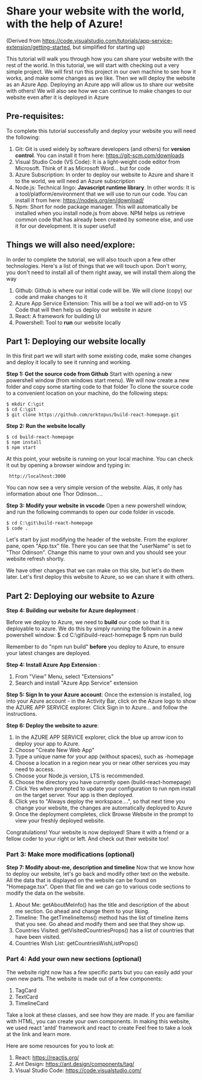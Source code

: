 # Share your website with the world, with the help of Azure!

(Derived from https://code.visualstudio.com/tutorials/app-service-extension/getting-started, but simplified for starting up)

This tutorial will walk you through how you can share your website with the rest of the world. In this tutorial, we will start with checking out a very simple project. We will first run this project in our own machine to see how it works, and make some changes as we like. Then we will deploy the website as an Azure App. Deploying an Azure app will allow us to share our website with others! We will also see how we can continue to make changes to our website even after it is deployed in Azure

## **Pre-requisites**:
To complete this tutorial successfully and deploy your website you will need the following:

1. Git: Git is used widely by software developers (and others) for __version control__. You can install it from here: https://git-scm.com/downloads
2. Visual Studio Code (VS Code): It is a light-weight code editor from Microsoft. Think of it as Microsoft Word... but for code
3. Azure Subscription: In order to deploy our website to Azure and share it to the world, we will need an Azure subscription
4. Node.js: Technical lingo: __Javascript runtime library__. In other words: It is a tool/platform/environment that we will use to run our code. You can install it from here: https://nodejs.org/en/download/
5. Npm: Short for node package manager. This will automatically be installed when you install node.js from above. NPM helps us retrieve common code that has already been created by someone else, and use it for our development. It is super useful!


## **Things we will also need/explore**:
In order to complete the tutorial, we will also touch upon a few other technologies. Here's a list of things that we will touch upon. Don't worry, you don't need to install all of them right away, we will install them along the way

1. Github: Github is where our initial code will be. We will clone (copy) our code and make changes to it
2. Azure App Service Extension: This will be a tool we will add-on to VS Code that will then help us deploy our website in azure
3. React: A framework for building UI
4. Powershell: Tool to **run** our website locally


## Part 1: Deploying our website locally
In this first part we will start with some existing code, make some changes and deploy it locally to see it running and working. 

**Step 1: Get the source code from Github**
Start with opening a new powershell window (from windows start menu). We will now create a new folder and copy some starting code to that folder
To clone the source code to a convenient location on your machine, do the following steps:

    $ mkdir C:\git
    $ cd C:\git
    $ git clone https://github.com/orktopus/build-react-homepage.git

**Step 2: Run the website locally**
    
    $ cd build-react-homepage
    $ npm install
    $ npm start

At this point, your website is running on your local machine. You can check it out by opening a browser window and typing in:

     http://localhost:3000

You can now see a very simple version of the website. Alas, it only has information about one Thor Odinson....

**Step 3: Modify your website in vscode**
Open a new powershell window, and run the following commands to open our code folder in vscode.

    $ cd C:\git\build-react-homepage
    $ code .

Let's start by just modifying the header of the website. From the explorer pane, open "App.tsx" file. There you can see that the "userName" is set to "Thor Odinson". Change this name to your own and you should see your website refresh shortly.

We have other changes that we can make on this site, but let's do them later. Let's first deploy this website to Azure, so we can share it with others.

## Part 2: Deploying our website to Azure

**Step 4: Building our website for Azure deployment** :

Before we deploy to Azure, we need to __build__ our code so that it is deployable to azure. We do this by simply running the followin in a new powershell window:
    $ cd C:\git\build-react-homepage
    $ npm run build

Remember to do "npm run build" __before__ you deploy to Azure, to ensure your latest changes are deployed.

**Step 4: Install Azure App Extension** :

1. From "View" Menu, select "Extensions"
2. Search and install "Azure App Service" extension

**Step 5: Sign In to your Azure account**:
Once the extension is installed, log into your Azure account - in the Activity Bar, click on the Azure logo to show the AZURE APP SERVICE explorer. Click Sign in to Azure... and follow the instructions.

**Step 6: Deploy the website to azure**:

1. In the AZURE APP SERVICE explorer, click the blue up arrow icon to deploy your app to Azure.
2. Choose "Create New Web App"
3. Type a unique name for your app (without spaces), such as <your-name>-homepage
4. Choose a location in a region near you or near other services you may need to access.
5. Choose your Node.js version, LTS is recommended.
6. Choose the directory you have currently open (build-react-homepage)
7. Click Yes when prompted to update your configuration to run npm install on the target server. Your app is then deployed.
8. Click yes to "Always deploy the workspace....", so that next time you change your website, the changes are automatically deployed to Azure
9. Once the deployment completes, click Browse Website in the prompt to view your freshly deployed website.

Congratulations! Your website is now deployed! Share it with a friend or a fellow coder to your right or left. And check out their website too!

### Part 3: Make more modifications (optional)

**Step 7: Modify about-me, description and timeline**
Now that we know how to deploy our website, let's go back and modify other text on the website. All the data that is displayed on the website can be found on "Homepage.tsx". Open that file and we can go to various code sections to modify the data on the website.

1. About Me: getAboutMeInfo() has the title and description of the about me section. Go ahead and change them to your liking.
2. Timeline: The getTimelineItems() method has the list of timeline items that you see. Go ahead and modify them and see that they show up.
3. Countries Visited: getVisitedCountriesProps() has a list of countries that have been visited.
4. Countries Wish List: getCountriesWishListProps()

### Part 4: Add your own new sections (optional)
The website right now has a few specific parts but you can easily add your own new parts. The website is made out of a few components:

1. TagCard
2. TextCard
3. TimelineCard

Take a look at these classes, and see how they are made. If you are familiar with HTML, you can create your own components. In making this website, we used react 'antd' framework and react to create Feel free to take a look at the link and learn more.

Here are some resources for you to look at:

1. React: https://reactjs.org/
2. Ant Design: https://ant.design/components/tag/
3. Visual Studio Code: https://code.visualstudio.com/